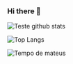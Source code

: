 ### Hi there 👋

![Teste github stats](https://github-readme-stats.vercel.app/api?username=mateusvgarcia&show_icons=true&theme=dracula)


![Top Langs](https://github-readme-stats.vercel.app/api/top-langs/?username=mateusvgarcia&layout=compact)


![Tempo de mateus](https://github-readme-stats.vercel.app/api/wakatime?username=MateusGarcia)
